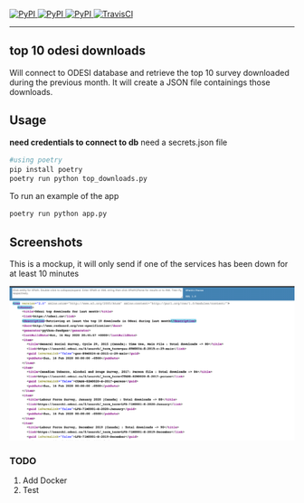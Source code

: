 [
![PyPI](https://img.shields.io/pypi/v/ask_schools.svg)
![PyPI](https://img.shields.io/pypi/pyversions/ask_schools.svg)
![PyPI](https://img.shields.io/github/license/guinslym/ask_schools.svg)
](https://pypi.org/project/ask_schools/)
[![TravisCI](https://travis-ci.org/guinslym/ask_schools.svg?branch=master)](https://travis-ci.org/guinslym/ask_schools)

<hr/>

## top 10 odesi downloads

<p>
Will connect to ODESI database and retrieve the top 10 survey downloaded during the previous month. It will create a JSON file containings those downloads.
</p>

## Usage


**need credentials to connect to db** need a secrets.json file

```python 
#using poetry
pip install poetry
poetry run python top_downloads.py
```
To run an example of the app
```python 
poetry run python app.py
```

## Screenshots
This is a mockup, it will only send if one of the services has been down for at least 10 minutes
<p float="left">
    <img src="screenshots/screenshot.png" width="700"/>
</p>



### TODO
1. Add Docker
2. Test